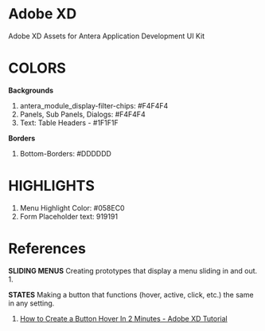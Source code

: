 # Adobe XD
Adobe XD Assets for Antera Application Development UI Kit

# COLORS
**Backgrounds**
1. antera_module_display-filter-chips: #F4F4F4
1. Panels, Sub Panels, Dialogs: #F4F4F4
3. Text: Table Headers - #1F1F1F


**Borders**
1. Bottom-Borders: #DDDDDD


# HIGHLIGHTS
1. Menu Highlight Color: #058EC0
1. Form Placeholder text: 919191

# References

**SLIDING MENUS**
Creating prototypes that display a menu sliding in and out.
1.


**STATES**
Making a button that functions (hover, active, click, etc.) the same in any setting.
1. [How to Create a Button Hover In 2 Minutes - Adobe XD Tutorial](https://youtu.be/9zmk41KxgaQ)

